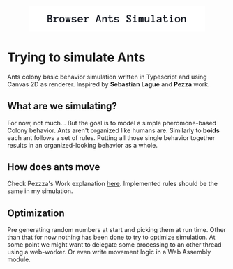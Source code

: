 <p align="center">
  <a href="">
    <img src="https://raw.githubusercontent.com/lafusew/browser-ants-simulation/main/src/img/md_title.png" alt="Ants Simulation" width="80%"/>
  </a>
</p>

# Trying to simulate Ants

Ants colony basic behavior simulation written in Typescript and using Canvas 2D as renderer.
Inspired by __Sebastian Lague__ and __Pezza__ work.

## What are we simulating?

For now, not much... But the goal is to model a simple pheromone-based Colony behavior.
Ants aren't organized like humans are. Similarly to **boids** each ant follows a set of rules. Putting all those single behavior together results in an organized-looking behavior as a whole.

## How does ants move 

Check Pezzza's Work explanation [here](https://www.youtube.com/watch?v=81GQNPJip2Y&t=116s).  Implemented rules should be the same in my simulation.

## Optimization

Pre generating random numbers at start and picking them at run time. 
Other than that for now nothing has been done to try to optimize simulation. At some point we might want to delegate some processing to an other thread using a web-worker. Or even write movement logic in a Web Assembly module. 
